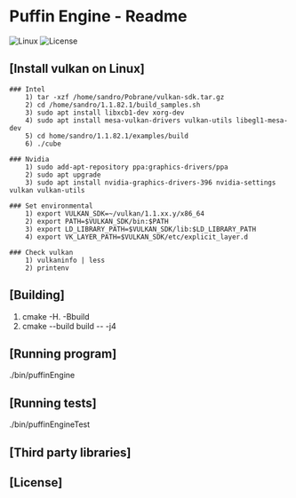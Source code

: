 # Puffin Engine - Readme

![Linux](https://img.shields.io/badge/Build-Linux-orange.svg)
![License](https://img.shields.io/badge/License-GPLv3-blue.svg)

## [Install vulkan on Linux]

    ### Intel
        1) tar -xzf /home/sandro/Pobrane/vulkan-sdk.tar.gz
        2) cd /home/sandro/1.1.82.1/build_samples.sh
        3) sudo apt install libxcb1-dev xorg-dev 
        4) sudo apt install mesa-vulkan-drivers vulkan-utils libegl1-mesa-dev
        5) cd home/sandro/1.1.82.1/examples/build
        6) ./cube
    
    ### Nvidia
        1) sudo add-apt-repository ppa:graphics-drivers/ppa
        2) sudo apt upgrade
        3) sudo apt install nvidia-graphics-drivers-396 nvidia-settings vulkan vulkan-utils
    
    ### Set environmental
        1) export VULKAN_SDK=~/vulkan/1.1.xx.y/x86_64
        2) export PATH=$VULKAN_SDK/bin:$PATH
        3) export LD_LIBRARY_PATH=$VULKAN_SDK/lib:$LD_LIBRARY_PATH
        4) export VK_LAYER_PATH=$VULKAN_SDK/etc/explicit_layer.d

    ### Check vulkan
        1) vulkaninfo | less
        2) printenv

## [Building]
1) cmake -H. -Bbuild
2) cmake --build build -- -j4

## [Running program]
./bin/puffinEngine

## [Running tests]
./bin/puffinEngineTest

## [Third party libraries]

## [License]